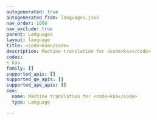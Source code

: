 ```yaml
---
autogenerated: true
autogenerated_from: languages.json
nav_order: 1000
nav_exclude: true
parent: Languages
layout: language
title: <code>kaa</code>
description: Machine translation for <code>kaa</code>
codes:
- kaa
family: []
supported_apis: []
supported_qe_apis: []
supported_ape_apis: []
seo:
  name: Machine translation for <code>kaa</code>
  type: Language

---
```


